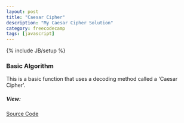 ```yaml
---
layout: post
title: "Caesar Cipher"
description: "My Caesar Cipher Solution"
category: freecodecamp
tags: [javascript]
---
```

{% include JB/setup %}

### Basic Algorithm

This is a basic function that uses a decoding method called a 'Caesar Cipher'.

##### View:

[Source Code](https://github.com/isaacdozier/caesar-cipher)